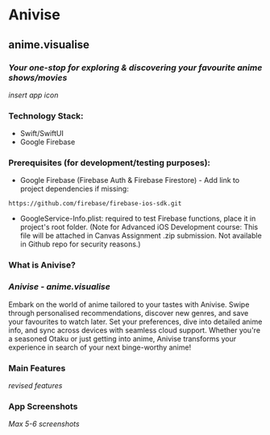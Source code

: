 # **Anivise**
## anime.visualise
### *Your one-stop for exploring & discovering your favourite anime shows/movies* 

*insert app icon*

### Technology Stack:
- Swift/SwiftUI
- Google Firebase

### Prerequisites (for development/testing purposes):
- Google Firebase (Firebase Auth & Firebase Firestore) - Add link to project dependencies if missing: 
```
https://github.com/firebase/firebase-ios-sdk.git
```
- GoogleService-Info.plist: required to test Firebase functions, place it in project's root folder. (Note for Advanced iOS Development course: This file will be attached in Canvas Assignment .zip submission. Not available in Github repo for security reasons.)

### What is Anivise?
### *Anivise - anime.visualise*

Embark on the world of anime tailored to your tastes with Anivise. Swipe through personalised recommendations, discover new genres, and save your favourites to watch later. Set your preferences, dive into detailed anime info, and sync across devices with seamless cloud support. Whether you're a seasoned Otaku or just getting into anime, Anivise transforms your experience in search of your next binge-worthy anime!

### Main Features
*revised features*

### App Screenshots
*Max 5-6 screenshots*

